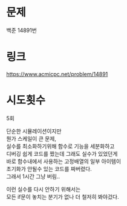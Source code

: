 # 문제
백준 14891번

# 링크
https://www.acmicpc.net/problem/14891

# 시도횟수
5회

단순한 시뮬레이션이지만  
뭔가 스케일이 큰 문제,  
실수를 최소화하기위해 함수로 기능을 세분화하고  
디버깅 쉽게 코드를 짰는데  그래도 실수가 있었던게  
바로 함수내에서 사용하는 고정배열의 일부 아이템이  
초기화가 안될수 있는 코드를 짜버렸다.  
그래서 1시간 그냥 버림..  

이런 실수를 다시 안하기 위해서는  
모든 if문이 놓치는 분기가 없나 더 철저히 봐야겄다.